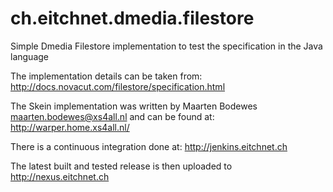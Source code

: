 ch.eitchnet.dmedia.filestore
============================

Simple Dmedia Filestore implementation to test the specification in the Java language

The implementation details can be taken from:
  http://docs.novacut.com/filestore/specification.html

The Skein implementation was written by Maarten Bodewes <maarten.bodewes@xs4all.nl> and can be found at:
  http://warper.home.xs4all.nl/

There is a continuous integration done at: http://jenkins.eitchnet.ch

The latest built and tested release is then uploaded to http://nexus.eitchnet.ch
